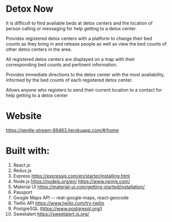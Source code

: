 # Detox Now

It is difficult to find available beds at detox centers and the location of person calling or messaging for help getting to a detox center.

Provides registered detox centers with a platform to change their bed counts as they bring in and release people as well as view the bed counts of other detox centers in the area.

All registered detox centers are displayed on a map with their corresponding bed counts and pertinent information.

Provides immediate directions to the detox center with the most availability, informed by the bed counts of each registered detox center.

Allows anyone who registers to send their current location to a contact for help getting to a detox center

# Website
https://gentle-stream-66463.herokuapp.com/#/home

# Built with:
1. React.js
2. Redux.js
3. Express
https://expressjs.com/en/starter/installing.html
4. Node.js
https://nodejs.org/en/
https://www.npmjs.com/
5. Material UI
https://material-ui.com/getting-started/installation/
6. Passport
7. Google Maps API -- reat-google-maps, react-geocode
8. Twilio API
https://www.twilio.com/try-twilio
9. PostgreSQL
(https://www.postgresql.org/)
10. Sweetalert 
https://sweetalert.js.org/






